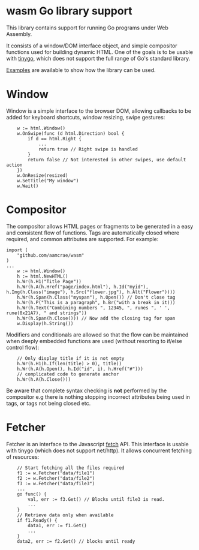 # wasm Go library support

This library contains support for running Go programs under Web Assembly.

It consists of a window/DOM interface object, and simple compositor functions
used for building dynamic HTML. One of the goals is to be usable with [tinygo](https://tinygo.org/),
which does not support the full range of Go's standard library.

[Examples](examples/server) are available to show how the library can be used.

# Window

Window is a simple interface to the browser DOM, allowing callbacks
to be added for keyboard shortcuts, window resizing, swipe gestures:

```
	w := html.Window()
	w.OnSwipe(func (d html.Direction) bool {
		if d == html.Right {
			...
			return true // Right swipe is handled
		}
		return false // Not interested in other swipes, use default action
	})
	w.OnResize(resized)
	w.SetTitle("My window")
	w.Wait()
```

# Compositor

The compositor allows HTML pages or fragments to be generated in a
easy and consistent flow of functions. Tags are automatically closed
where required, and common attributes are supported. For example:

```
import (
	"github.com/aamcrae/wasm"
)
...
	w := html.Window()
	h := html.NewHTML()
	h.Wr(h.H1("Title Page"))
	h.Wr(h.A(h.Href("page/index.html"), h.Id("myid"), h.Img(h.Class("image"), h.Src("flower.jpg"), h.Alt("Flower"))))
	h.Wr(h.Span(h.Class("myspan"), h.Open()) // Don't close tag
	h.Wr(h.P("This is a paragraph", h.Br("with a break in it)))
	h.Wr(h.Text("Combining numbers ", 12345, ", runes ", ' ', rune(0x21A7), " and strings"))
	h.Wr(h.Span(h.Close())) // Now add the closing tag for span
	w.Display(h.String())
```

Modifiers and conditionals are allowed so that the flow can be maintained when
deeply embedded functions are used (without resorting to if/else control flow):

```
	// Only display title if it is not empty
	h.Wr(h.H1(h.If(len(title) > 0), title))
	h.Wr(h.A(h.Open(), h.Id("id", i), h.Href("#")))
	// complicated code to generate anchor
	h.Wr(h.A(h.Close()))
```

Be aware that complete syntax checking is **not** performed by the compositor e.g there
is nothing stopping incorrect attributes being used in tags, or tags not being closed etc.

# Fetcher

Fetcher is an interface to the Javascript [fetch](https://developer.mozilla.org/en-US/docs/Web/API/Fetch_API)
API. This interface is usable with tinygo (which does not support net/http).
It allows concurrent fetching of resources:

```
	// Start fetching all the files required
	f1 := w.Fetcher("data/file1")
	f2 := w.Fetcher("data/file2")
	f3 := w.Fetcher("data/file3")
	...
	go func() {
		val, err := f3.Get() // Blocks until file3 is read.
		...
	}
	// Retrieve data only when available
	if f1.Ready() {
		data1, err := f1.Get()
		...
	}
	data2, err := f2.Get() // blocks until ready
```
